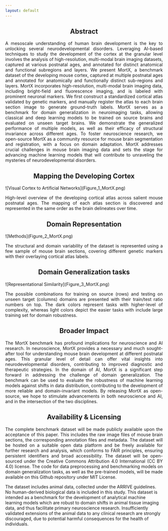 ```yaml
---
layout: default
---
```


<h2 style="text-align: center;">Abstract</h2>
<p style="text-align: justify">A mesoscale understanding of human brain development is the key to unlocking several neurodevelopmental disorders. Leveraging AI-based techniques to study the development of the cortex at the granular level involves the analysis of high-resolution, multi-modal brain imaging datasets, captured at various postnatal ages, and annotated for distinct anatomical and functional subregions and layers. We present MortX, a benchmark dataset of the developing mouse cortex, captured at multiple postnatal ages and annotated for anatomically and functionally distinct sub-regions and layers. MortX incorporates high-resolution, multi-modal brain imaging data, including bright-field and fluorescence imaging, and is labeled with prominent neuronal markers. We first construct a standardized cortical atlas validated by genetic markers, and manually register the atlas to each brain section image to generate ground-truth labels. MortX serves as a benchmark for domain generalization in neuroimaging tasks, allowing classical and deep learning models to be trained on source brains and evaluated on unseen target brains. We demonstrate the generalized performance of multiple models, as well as their efficacy of structural invariance across different ages. To foster neuroscience research, we open-source MortX as a community resource for mouse brain segmentation and registration, with a focus on domain adaptation. MortX addresses crucial challenges in mouse brain imaging data and sets the stage for advancing machine learning models that will contribute to unraveling the mysteries of neurodevelopmental disorders.</p>

<h2 style="text-align: center;">Mapping the Developing Cortex</h2>
![Visual Cortex to Artificial Networks](Figure_1_MortX.png)
<p style="text-align: justify">High-level overview of the developing cortical atlas across salient mouse postnatal ages. The mapping of each atlas section is discovered and represented in the same order as the brain delineates over time.</p>

<h2 style="text-align: center;">Domain Representation</h2>
![Methods](Figure_2_MortX.png)
<p style="text-align: justify">The structural and domain variability of the dataset is represented using a few sample of mouse brain sections, covering different genetic markers with their overlaying cortical atlas labels.</p>

<h2 style="text-align: center">Domain Generalization tasks</h2>
![Representational Similarity](Figure_3_MortX.png)
<p style="text-align: justify">The possible combinations for training on source (rows) and testing on unseen target (columns) domains are presented with their train/test ratio numbers on top. The dark colors represent tasks with higher-level of complexity, whereas light colors depict the easier tasks with include large training set for domain robustness.</p>


<h2 style="text-align: center">Broader Impact</h2>
<p style="text-align: justify">The MortX benchmark has profound implications for neuroscience and AI research. In neuroscience, MortX provides a necessary and much sought-after tool for understanding mouse brain development at different postnatal ages. This granular level of detail can offer vital insights into neurodevelopmental disorders, contributing to improved diagnostic and therapeutic strategies. In the domain of AI, MortX is a significant step forward in addressing the challenge of domain generalization. The benchmark can be used to evaluate the robustness of machine learning models against shifts in data distribution, contributing to the development of more reliable and domain-invariant models. By releasing MortX as open-source, we hope to stimulate advancements in both neuroscience and AI, and in the intersection of the two disciplines.</p>

<h2 style="text-align: center">Availability & Licensing</h2>
<p style="text-align: justify">The complete benchmark dataset will be made publicly available upon the acceptance of this paper. This includes the raw image files of mouse brain sections, the corresponding annotation files and metadata. The dataset will be hosted on a suitable open data platform and be freely available for further research and analysis, which conforms to FAIR principles, ensuring persistent identifiers and broad accessibility. The dataset will be open-sourced under the Creative Commons Attribution 4.0 International (CC BY 4.0) license. The code for data preprocessing and benchmarking models on domain generalization tasks, as well as the pre-trained models, will be made available on this Github repository under MIT License. 

The dataset includes animal data, collected under the ARRIVE guidelines. No human-derived biological data is included in this study. This dataset is intended as a benchmark for the development of analytical machine learning models which are robust to domain shifts in animal tissue imaging data, and thus facilitate primary neuroscience research. Insufficiently validated extensions of the animal data to any clinical research are strongly discouraged, due to potential harmful consequences for the health of individuals.</p>



<!-- <script type="text/javascript" src="https://viewer.diagrams.net/js/viewer-static.min.js"></script> -->

